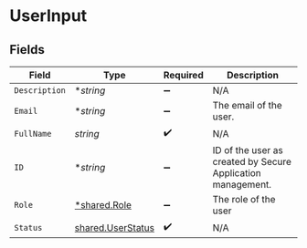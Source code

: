 # UserInput


## Fields

| Field                                                         | Type                                                          | Required                                                      | Description                                                   |
| ------------------------------------------------------------- | ------------------------------------------------------------- | ------------------------------------------------------------- | ------------------------------------------------------------- |
| `Description`                                                 | **string*                                                     | :heavy_minus_sign:                                            | N/A                                                           |
| `Email`                                                       | **string*                                                     | :heavy_minus_sign:                                            | The email of the user.                                        |
| `FullName`                                                    | *string*                                                      | :heavy_check_mark:                                            | N/A                                                           |
| `ID`                                                          | **string*                                                     | :heavy_minus_sign:                                            | ID of the user as created by Secure Application management.   |
| `Role`                                                        | [*shared.Role](../../../pkg/models/shared/role.md)            | :heavy_minus_sign:                                            | The role of the user                                          |
| `Status`                                                      | [shared.UserStatus](../../../pkg/models/shared/userstatus.md) | :heavy_check_mark:                                            | N/A                                                           |
